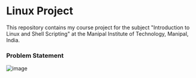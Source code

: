 # Linux Project

<p>
  This repository contains my course project for the subject "Introduction to Linux and Shell Scripting" at the Manipal Institute of Technology, Manipal, India.
</p>

### Problem Statement

![image](https://github.com/kanakaero/linux-proj-2024/assets/93387754/cef63e0c-f92a-4bcb-aa18-ae9665ca3f5e)

